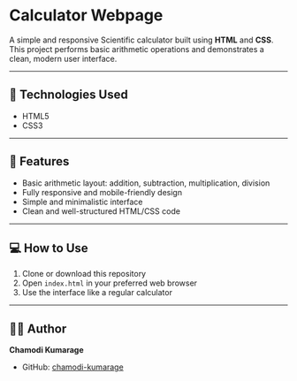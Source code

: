 # Calculator Webpage

A simple and responsive Scientific calculator built using **HTML** and **CSS**. This project performs basic arithmetic operations and demonstrates a clean, modern user interface.

---

## 🔧 Technologies Used

- HTML5  
- CSS3

---

## 🧮 Features

- Basic arithmetic layout: addition, subtraction, multiplication, division  
- Fully responsive and mobile-friendly design  
- Simple and minimalistic interface  
- Clean and well-structured HTML/CSS code

---

## 💻 How to Use

1. Clone or download this repository
2. Open `index.html` in your preferred web browser
3. Use the interface like a regular calculator

---

## 🙋‍♀️ Author

**Chamodi Kumarage**  
- GitHub: [chamodi-kumarage](https://github.com/chamodi-kumarage)


